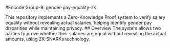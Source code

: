 #Encode Group-9: gender-pay-equality-zk



 This repository implements a Zero-Knowledge Proof system to verify salary equality without revealing actual salaries, helping identify gender pay disparities while maintaining privacy.  ## Overview The system allows two parties to prove whether their salaries are equal without revealing the actual amounts, using ZK-SNARKs technology. 
